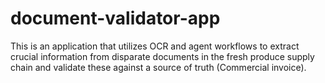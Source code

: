 # document-validator-app
This is an application that utilizes OCR and agent workflows to extract crucial information from disparate documents in the fresh produce supply chain and validate these against a source of truth (Commercial invoice).
